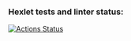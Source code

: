 ### Hexlet tests and linter status:
[![Actions Status](https://github.com/Ann-robi/python-project-49/actions/workflows/hexlet-check.yml/badge.svg)](https://github.com/Ann-robi/python-project-49/actions)